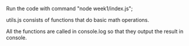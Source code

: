Run the code with command "node week1/index.js";

utils.js consists of functions that do basic math operations.

All the functions are called in console.log so that they output the result in console.
